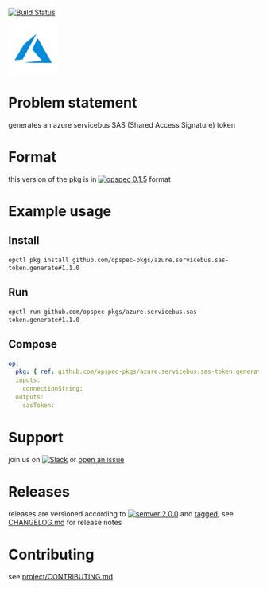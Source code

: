 [![Build Status](https://travis-ci.org/opspec-pkgs/azure.servicebus.sas-token.generate.svg?branch=master)](https://travis-ci.org/opspec-pkgs/azure.servicebus.sas-token.generate)

<img src="icon.svg" alt="icon" height="100px">

# Problem statement

generates an azure servicebus SAS (Shared Access Signature) token

# Format

this version of the pkg is in [![opspec 0.1.5](https://img.shields.io/badge/opspec-0.1.5-brightgreen.svg?colorA=6b6b6b&colorB=fc16be)](https://opspec.io/0.1.5/packages.html) format

# Example usage

## Install

```shell
opctl pkg install github.com/opspec-pkgs/azure.servicebus.sas-token.generate#1.1.0
```

## Run

```
opctl run github.com/opspec-pkgs/azure.servicebus.sas-token.generate#1.1.0
```

## Compose

```yaml
op:
  pkg: { ref: github.com/opspec-pkgs/azure.servicebus.sas-token.generate#1.1.0 }
  inputs:
    connectionString:
  outputs:
    sasToken:
```

# Support

join us on
[![Slack](https://opspec-slackin.herokuapp.com/badge.svg)](https://opspec-slackin.herokuapp.com/)
or
[open an issue](https://github.com/opspec-pkgs/azure.servicebus.sas-token.generate/issues)

# Releases

releases are versioned according to
[![semver 2.0.0](https://img.shields.io/badge/semver-2.0.0-brightgreen.svg)](http://semver.org/spec/v2.0.0.html)
and [tagged](https://git-scm.com/book/en/v2/Git-Basics-Tagging); see
[CHANGELOG.md](CHANGELOG.md) for release notes

# Contributing

see
[project/CONTRIBUTING.md](https://github.com/opspec-pkgs/project/blob/master/CONTRIBUTING.md)
